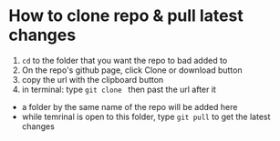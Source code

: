 # How to clone repo & pull latest changes
1. `cd` to the folder that you want the repo to bad added to
2. On the repo's github page, click Clone or download button
3. copy the url with the clipboard button
4. in terminal: type `git clone ` then past the url after it
- a folder by the same name of the repo will be added here
- while temrinal is open to this folder, type `git pull` to get the latest changes